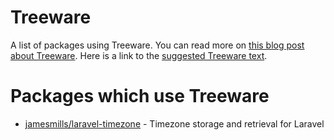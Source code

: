 # Treeware
A list of packages using Treeware. You can read more on [this blog post about Treeware](https://jamesmills.co.uk/2019/12/02/my-packages-are-now-treeware/?utm_source=github&utm_medium=link&utm_campaign=readme). Here is a link to the [suggested Treeware text](https://gist.github.com/jamesmills/add9a716c17628494e58f684b2615c66).

# Packages which use Treeware
* [jamesmills/laravel-timezone](https://packagist.org/packages/jamesmills/laravel-timezone) - Timezone storage and retrieval for Laravel



